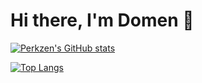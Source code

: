 # Hi there, I'm Domen 👋

[![Perkzen's GitHub stats](https://github-readme-stats.vercel.app/api?username=anuraghazra)](https://github.com/perkzen/github-readme-stats)


[![Top Langs](https://github-readme-stats.vercel.app/api/top-langs/?username=anuraghazra)](https://github.com/perkzen/github-readme-stats)

